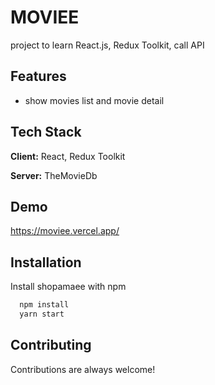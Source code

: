 
# MOVIEE
project to learn React.js, Redux Toolkit, call API

## Features

- show movies list and movie detail


## Tech Stack

**Client:** React, Redux Toolkit

**Server:** TheMovieDb


## Demo

https://moviee.vercel.app/
## Installation

Install shopamaee with npm

```bash
  npm install
  yarn start
```
    
## Contributing

Contributions are always welcome!


